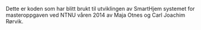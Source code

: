 Dette er koden som har blitt brukt til utviklingen av SmartHjem systemet for masteroppgaven ved NTNU våren 2014 av Maja Otnes og Carl Joachim Rørvik.

